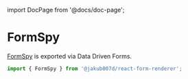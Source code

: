import DocPage from '@docs/doc-page';

<DocPage>

# FormSpy

[FormSpy](https://final-form.org/docs/react-final-form/api/FormSpy) is exported via Data Driven Forms.

```jsx
import { FormSpy } from '@jakub007d/react-form-renderer';
```

</DocPage>
